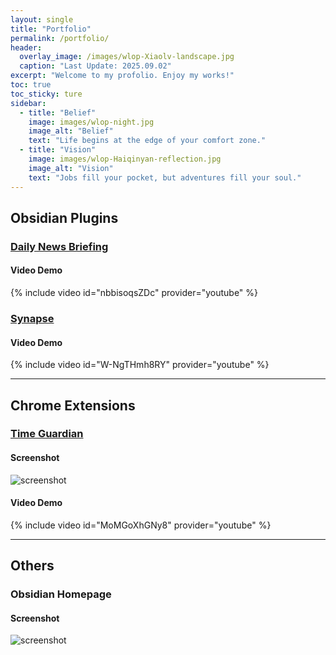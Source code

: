 ```yaml
---
layout: single
title: "Portfolio"
permalink: /portfolio/
header:
  overlay_image: /images/wlop-Xiaolv-landscape.jpg
  caption: "Last Update: 2025.09.02"
excerpt: "Welcome to my profolio. Enjoy my works!"
toc: true
toc_sticky: ture
sidebar:
  - title: "Belief"
    image: images/wlop-night.jpg
    image_alt: "Belief"
    text: "Life begins at the edge of your comfort zone."
  - title: "Vision"
    image: images/wlop-Haiqinyan-reflection.jpg
    image_alt: "Vision"
    text: "Jobs fill your pocket, but adventures fill your soul."
---
```


## Obsidian Plugins

### [Daily News Briefing](https://github.com/ChenziqiAdam/Daily-News-Briefing)

#### Video Demo
{% include video id="nbbisoqsZDc" provider="youtube" %}


### [Synapse](https://github.com/ChenziqiAdam/Synapse)

#### Video Demo
{% include video id="W-NgTHmh8RY" provider="youtube" %}

---

## Chrome Extensions

### [Time Guardian](https://chromewebstore.google.com/detail/time-guardian/nooddbcedmaojbhgebdcjdnkjbojjjeb)

#### Screenshot
![screenshot](/images/time-guardian.png)

#### Video Demo
{% include video id="MoMGoXhGNy8" provider="youtube" %}

---

## Others

### Obsidian Homepage

#### Screenshot
![screenshot](/images/obsidian-homepage-dark.png)